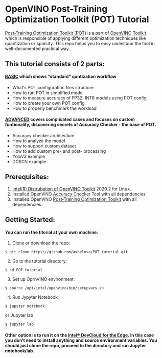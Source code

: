 # OpenVINO Post-Training Optimization Toolkit (POT) Tutorial

[Post-Training Optimization Toolkit (POT)](https://docs.openvinotoolkit.org/latest/_README.html) is a part of [OpenVINO Toolkit](https://docs.openvinotoolkit.org/) which is responsible of applying different optimization techniques like quantization or sparcity. This repo helps you to easy undestand the tool in well-documented practical way.

## This tutorial consists of 2 parts:

#### [BASIC](https://github.com/avbelova/POT_tutorial/blob/master/POT_tutorial_BASICS.ipynb) which shows "standard" quntization workflow
* What's POT configuration files structure
* How to run POT in simplified mode
* How to measure accuracy of FP32, INT8 models using POT config
* How to create your own POT config
* How to properly benchmark the workload

#### [ADVANCED](https://github.com/avbelova/POT_tutorial/blob/master/POT_tutorial_ADVANCED.ipynb) covers complicated cases and focuses on custom funtionality, discovering secrets of Accuracy Checker - the base of POT.
* Accuracy checker architecture
* How to analyze the model
* How to support custom dataset 
* How to add custom pre- and post- processing
* YoloV3 example
* DCSCN example

## Prerequisites:
1. [Intel(R) Distrubution of OpenVINO Toolkit](https://software.intel.com/content/www/us/en/develop/tools/openvino-toolkit.html) 2020.2 for Linux.
2. Installed OpenVINO [Accuracy Checker](https://docs.openvinotoolkit.org/latest/_tools_accuracy_checker_README.html) Tool with all dependencies.
3. Installed OpenVINO [Post-Training Optimization Toolkit](https://docs.openvinotoolkit.org/latest/_README.html) with all dependencies.

## Getting Started:
#### You can run the titorial at your own machine:
1. Clone or download the repo:

`$ git clone https://github.com/avbelova/POT_tutorial.git`

2. Go to the tutorial directory:

`$ cd POT_tutorial`

3. Set up OprnVINO environment:

`$ source /opt/intel/openvino/bin/setupvars.sh`

4. Run Jypyter Notebook

`$ jupyter notebook`

   or Jupyter lab

`$ jupyter lab`

#### Other option is to run it on the [Intel® DevCloud for the Edge](https://devcloud.intel.com/edge/). In this case you don't need to install anything and source environment variables. You should just clone the repo, proceed to the directory and run Jupyter notebook/lab.

